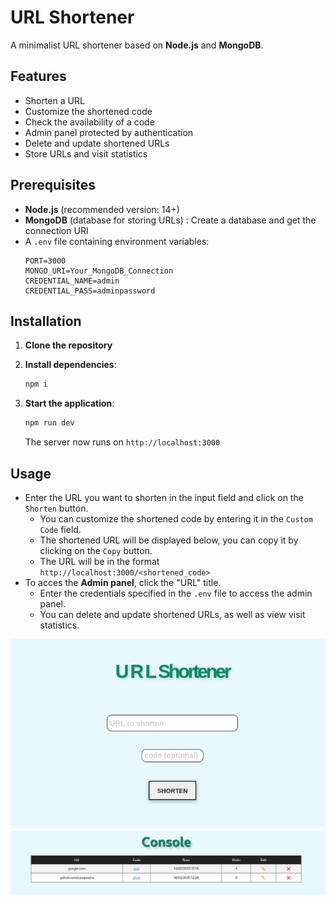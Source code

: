 # URL Shortener

A minimalist URL shortener based on **Node.js** and **MongoDB**.

## Features
- Shorten a URL
- Customize the shortened code
- Check the availability of a code
- Admin panel protected by authentication
- Delete and update shortened URLs
- Store URLs and visit statistics

## Prerequisites
- **Node.js** (recommended version: 14+)
- **MongoDB** (database for storing URLs) : Create a database and get the connection URI
- A `.env` file containing environment variables:
  ```env
  PORT=3000
  MONGO_URI=Your_MongoDB_Connection
  CREDENTIAL_NAME=admin
  CREDENTIAL_PASS=adminpassword
  ```

## Installation
1. **Clone the repository**

2. **Install dependencies**:
   ```sh
   npm i
   ```

3. **Start the application**:
   ```sh
   npm run dev
   ```
   The server now runs on `http://localhost:3000`

## Usage
- Enter the URL you want to shorten in the input field and click on the `Shorten` button. 
  - You can customize the shortened code by entering it in the `Custom Code` field.  
  - The shortened URL will be displayed below, you can copy it by clicking on the `Copy` button.  
  - The URL will be in the format `http://localhost:3000/<shortened_code>`
- To acces the **Admin panel**, click the "URL" title.  
  - Enter the credentials specified in the `.env` file to access the admin panel.
  - You can delete and update shortened URLs, as well as view visit statistics.

![Homepage](public/img/homepage.png)
![Admin panel](public/img/admin.png)